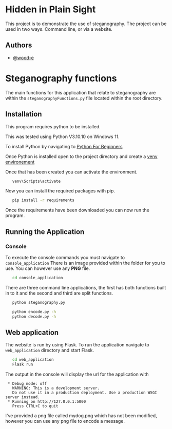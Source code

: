 
# Hidden in Plain Sight

This project is to demonstrate the use of steganography. The project can be used in two ways. Command line, or via a website.




## Authors

- [@wood-e](https://github.com/wood-e)

# Steganography functions
The main functions for this application that relate to steganography are within the `steganographyFunctions.py` file located within the root directory.

## Installation

This program requires python to be installed. 

This was tested using Python V3.10.10 on Windows 11.

To install Python by navigating to [Python For Beginners](https://learn.microsoft.com/en-us/windows/python/beginners) 

Once Python is installed open to the project directory and create a [venv environement](https://docs.python.org/3/library/venv.html)

Once that has been created you can activate the environment.

```bash
   venv\Scripts\activate
```

Now you can install the required packages with pip.
```bash
   pip install -r requirements
```
Once the requirements have been downloaded you can now run the program.

## Running the Application
### Console
To execute the console commands you must navigate to `console_application`
There is an image provided within the folder for you to use. You can however use any **PNG** file.

```bash
   cd console_application
```

There are three command line applications, the first has both functions built in to it and the second and third are split functions.

```bash
   python steganography.py
```

```bash
   python encode.py -h
   python decode.py -h
```
## Web application
The website is run by using Flask. To run the application navigate to `web_application` directory and start Flask.

```bash
   cd web_application
   Flask run
```

The output in the console will display the url for the application with 
```
 * Debug mode: off
   WARNING: This is a development server. 
   Do not use it in a production deployment. Use a production WSGI server instead.
 * Running on http://127.0.0.1:5000
   Press CTRL+C to quit
```

I've provided a png file called mydog.png which has not been modified, however you can use any png file to encode a message.